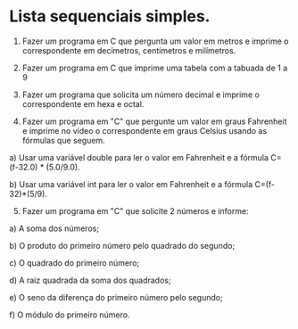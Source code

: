 # Lista sequenciais simples.

1. Fazer um programa em C que pergunta um valor em metros e imprime o
correspondente em decímetros, centímetros e milímetros.

2. Fazer um programa em C que imprime uma tabela com a tabuada de 1 a 9

3. Fazer um programa que solicita um número decimal e imprime o
correspondente em hexa e octal.

4. Fazer um programa em "C" que pergunte um valor em graus Fahrenheit e
imprime no vídeo o correspondente em graus Celsius usando as fórmulas que
seguem.

a) Usar uma variável double para ler o valor em Fahrenheit e a fórmula
C=(f-32.0) * (5.0/9.0).

b) Usar uma variável int para ler o valor em Fahrenheit e a fórmula
C=(f-32)*(5/9).

5. Fazer um programa em "C" que solicite 2 números e informe:

a) A soma dos números;

b) O produto do primeiro número pelo quadrado do segundo;

c) O quadrado do primeiro número;

d) A raiz quadrada da soma dos quadrados;

e) O seno da diferença do primeiro número pelo segundo;

f) O módulo do primeiro número.
